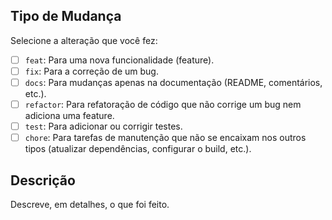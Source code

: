 ## Tipo de Mudança

Selecione a alteração que você fez:

- [ ] `feat`: Para uma nova funcionalidade (feature).
- [ ] `fix`: Para a correção de um bug.
- [ ] `docs`: Para mudanças apenas na documentação (README, comentários, etc.).
- [ ] `refactor`: Para refatoração de código que não corrige um bug nem adiciona uma feature.
- [ ] `test`: Para adicionar ou corrigir testes.
- [ ] `chore`: Para tarefas de manutenção que não se encaixam nos outros tipos (atualizar dependências, configurar o build, etc.).

## Descrição

Descreve, em detalhes, o que foi feito.